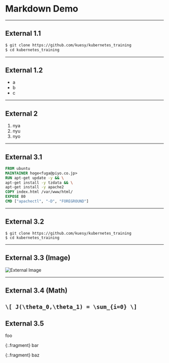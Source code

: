 # Markdown Demo
---

## External 1.1

```bash
$ git clone https://github.com/kuesy/kubernetes_training
$ cd kubernetes_training
```
---
## External 1.2
- a
- b
- c

---
## External 2
1. nya
2. nyu
3. nyo

---
## External 3.1
```dockerfile
FROM ubuntu
MAINTAINER hoge<fuga@piyo.co.jp>
RUN apt-get update -y && \
apt-get install -y tzdata && \
apt-get install -y apache2
COPY index.html /var/www/html/
EXPOSE 80
CMD ["apachectl", "-D", "FOREGROUND"]
```

---
## External 3.2
```kernel
$ git clone https://github.com/kuesy/kubernetes_training
$ cd kubernetes_training
```
---
## External 3.3 (Image)

![External Image](https://s3.amazonaws.com/static.slid.es/logo/v2/slides-symbol-512x512.png)


---
## External 3.4 (Math)

`\[ J(\theta_0,\theta_1) = \sum_{i=0} \]`
---
## External 3.5
foo

{:.fragment}
bar

{:.fragment}
baz
